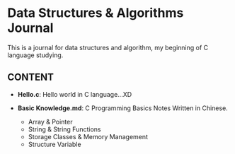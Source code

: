 # Data Structures & Algorithms Journal

This is a journal for data structures and algorithm, my beginning of C language studying.

## CONTENT
- **Hello.c**: Hello world in C language...XD

- **Basic Knowledge.md**: C Programming Basics Notes Written in Chinese.
    - Array & Pointer
    - String & String Functions
    - Storage Classes & Memory Management
    - Structure Variable